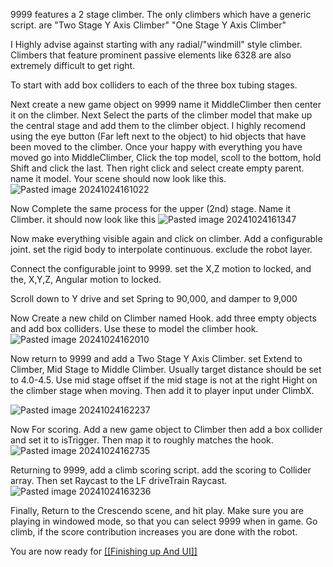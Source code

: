 9999 features a 2 stage climber. The only climbers which have a generic script. are "Two Stage Y Axis Climber" "One Stage Y Axis Climber"

I Highly advise against starting with any radial/"windmill" style climber. Climbers that feature prominent passive elements like 6328 are also extremely difficult to get right.

To start with add box colliders to each of the three box tubing stages.

Next create a new game object on 9999 name it MiddleClimber then center it on the climber.
Next Select the parts of the climber model that make up the central stage and add them to the climber object. I highly recomend using the eye button (Far left next to the object) to hid objects that have been moved to the climber. Once your happy with everything you have moved go into MiddleClimber, Click the top model, scoll to the bottom, hold Shift and click the last. Then right click and select create empty parent. name it model.
Your scene should now look like this.
![Pasted image 20241024161022](https://github.com/user-attachments/assets/06ea7bd7-89bf-4a9a-9a2c-be6198d21965)


Now Complete the same process for the upper (2nd) stage. Name it Climber.
it should now look like this
![Pasted image 20241024161347](https://github.com/user-attachments/assets/bef621f9-c91e-4f46-9239-9a87cc9f19e3)


Now make everything visible again and click on climber. Add a configurable joint. set the rigid body to interpolate continuous. exclude the robot layer.

Connect the configurable joint to 9999. set the X,Z motion to locked, and the, X,Y,Z, Angular motion to locked.

Scroll down to Y drive and set Spring to 90,000, and damper to 9,000

Now Create a new child on Climber named Hook. add three empty objects and add box colliders. Use these to model the climber hook.
![Pasted image 20241024162010](https://github.com/user-attachments/assets/9cdd2e9e-acdb-43fc-a65b-cbfef7c126e0)

Now return to 9999 and add a Two Stage Y Axis Climber.
set Extend to Climber, Mid Stage to Middle Climber. Usually target distance should be set to 4.0-4.5. Use mid stage offset if the mid stage is not at the right Hight on the climber stage when moving. Then add it to player input under ClimbX.

![Pasted image 20241024162237](https://github.com/user-attachments/assets/d892eb45-ffac-4240-9cfc-e1378fed65c0)


Now For scoring. Add a new game object to Climber then add a box collider and set it to isTrigger. Then map it to roughly matches the hook.
![Pasted image 20241024162735](https://github.com/user-attachments/assets/bb85eb08-b56d-4351-9e46-6ab8eaadff1f)


Returning to 9999, add a climb scoring script. add the scoring to Collider array. Then set Raycast to the LF driveTrain Raycast.
![Pasted image 20241024163236](https://github.com/user-attachments/assets/d0215fd8-a4fa-486e-9577-6b66f7cec312)


Finally, Return to the Crescendo scene, and hit play. Make sure you are playing in windowed mode, so that you can select 9999 when in game. Go climb, if the score contribution increases you are done with the robot.

You are now ready for [[[Finishing up And UI]]](https://github.com/masonmm3/MoSim2022Mod/blob/main/MoSimDocs/Finishing%20up%20And%20UI.md)
